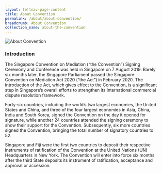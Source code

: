 ```yaml
---
layout: leftnav-page-content
title: About Convention
permalink: /about/about-convention/
breadcrumb: About Convention
collection_name: about-the-convention
---
```


<style>
  .image {width: 720px;}
  .image {max-width: 100%; max-height:100%; object-fit: contain;}
  .image {width: auto; height: auto;}
}         
</style>

<div class="image1">
  <img src="/images/Abt-960W.jpg/" title="About Convention" alt="About Convention"></div>

### **Introduction** 
<!--
In December 2018, the United Nations General Assembly adopted, by consensus, the United Nations Convention on International Settlement Agreements Resulting from Mediation, recommended that the Convention be known as the “Singapore Convention on Mediation” (the “Singapore Convention” or “Convention”), and authorised the signing ceremony of the Convention to be held in Singapore on
7 August 2019.
-->
<!--
The Singapore Convention will facilitate international trade and commerce by enabling disputing parties to easily enforce and invoke settlement agreements across borders. Businesses will benefit from mediation as an additional dispute resolution option to litigation and arbitration in settling cross-border disputes.
-->
The Singapore Convention on Mediation (“the Convention”) Signing Ceremony and Conference was held in Singapore on 7 August 2019. Barely six months later, the Singapore Parliament passed the Singapore Convention on Mediation Act 2020 (“the Act”) in February 2020. The introduction of the Act, which gives effect to the Convention, is a significant step in Singapore’s overall efforts to strengthen its international commercial dispute resolution framework.

Forty-six countries, including the world’s two largest economies, the United States and China, and three of the four largest economies in Asia, China, India and South Korea, signed the Convention on the day it opened for signature, while another 24 countries attended the signing ceremony to show their support for the Convention. Subsequently, six more countries signed the Convention, bringing the total number of signatory countries to 52.

Singapore and Fiji were the first two countries to deposit their respective instruments of ratification of the Convention at the United Nations (UN) Headquarters in New York. The Convention will enter into force six months after the third State deposits its instrument of ratification, acceptance and approval or accession.



<!--
### **Signing of the Convention**
UNCITRAL has requested that Governments inform Ms Anna Joubin-Bret, Secretary of UNCITRAL at <uncitral@un.org>, of the delegation that will represent it at the signing ceremony and which delegation member will sign the Convention. When contacting the UNCITRAL Secretariat, Governments may wish to quote the note verbale from the UNCITRAL Secretariat dated 7 January 2019 (reference: LA/TL 133(3) - CU 2019/1/OLA/ITLD).
-->
